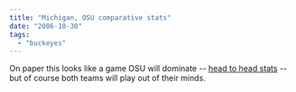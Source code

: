 ```yaml
---
title: "Michigan, OSU comparative stats"
date: "2006-10-30"
tags: 
  - "buckeyes"
---
```


On paper this looks like a game OSU will dominate -- [head to head stats](http://www.the-ozone.net/football/2006/Illinois/statcomparison.htm) -- but of course both teams will play out of their minds.
